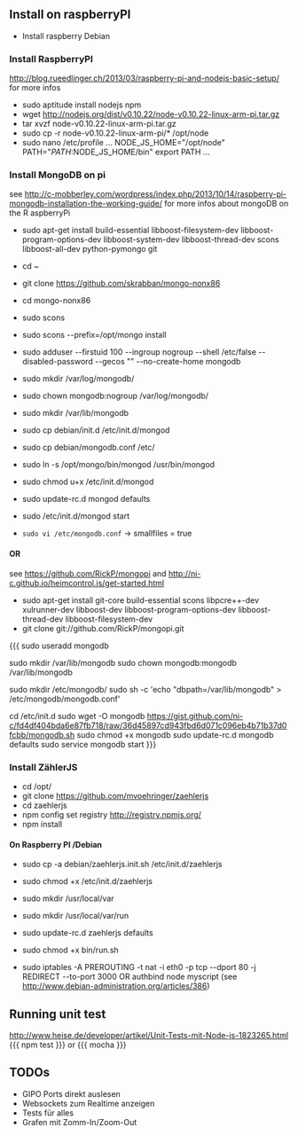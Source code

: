 
## Install on raspberryPI

  * Install raspberry Debian
 ### Install RaspberryPI 
http://blog.rueedlinger.ch/2013/03/raspberry-pi-and-nodejs-basic-setup/ for more infos
  * sudo aptitude install nodejs npm
  * wget http://nodejs.org/dist/v0.10.22/node-v0.10.22-linux-arm-pi.tar.gz
  * tar xvzf node-v0.10.22-linux-arm-pi.tar.gz
  * sudo cp -r node-v0.10.22-linux-arm-pi/* /opt/node
  * sudo nano /etc/profile 
...
NODE_JS_HOME="/opt/node"
PATH="$PATH:$NODE_JS_HOME/bin"
export PATH
...


### Install MongoDB on pi 
see http://c-mobberley.com/wordpress/index.php/2013/10/14/raspberry-pi-mongodb-installation-the-working-guide/ for more infos about mongoDB on the R
  aspberryPi

 * sudo apt-get install build-essential libboost-filesystem-dev libboost-program-options-dev libboost-system-dev libboost-thread-dev scons libboost-all-dev python-pymongo git
 * cd ~
 * git clone https://github.com/skrabban/mongo-nonx86
 * cd mongo-nonx86
 
 * sudo scons
 * sudo scons --prefix=/opt/mongo install
 * sudo adduser --firstuid 100 --ingroup nogroup --shell /etc/false --disabled-password --gecos "" --no-create-home mongodb
 * sudo mkdir /var/log/mongodb/
 * sudo chown mongodb:nogroup /var/log/mongodb/
 * sudo mkdir /var/lib/mongodb
 * sudo cp debian/init.d /etc/init.d/mongod
 * sudo cp debian/mongodb.conf /etc/
 * sudo ln -s /opt/mongo/bin/mongod /usr/bin/mongod
 * sudo chmod u+x /etc/init.d/mongod
 * sudo update-rc.d mongod defaults
 * sudo /etc/init.d/mongod start

 * `sudo vi /etc/mongodb.conf`  -> smallfiles = true

#### OR ####
see https://github.com/RickP/mongopi and http://ni-c.github.io/heimcontrol.js/get-started.html
 * sudo apt-get install git-core build-essential scons libpcre++-dev xulrunner-dev libboost-dev libboost-program-options-dev libboost-thread-dev libboost-filesystem-dev
 * git clone git://github.com/RickP/mongopi.git

 {{{
 sudo useradd mongodb

sudo mkdir /var/lib/mongodb
sudo chown mongodb:mongodb /var/lib/mongodb
   
sudo mkdir /etc/mongodb/
sudo sh -c 'echo "dbpath=/var/lib/mongodb" > /etc/mongodb/mongodb.conf'

cd /etc/init.d
sudo wget -O mongodb https://gist.github.com/ni-c/fd4df404bda6e87fb718/raw/36d45897cd943fbd6d071c096eb4b71b37d0fcbb/mongodb.sh
sudo chmod +x mongodb
sudo update-rc.d mongodb defaults
sudo service mongodb start
 }}}


 ### Install ZählerJS
  * cd /opt/
  * git clone  https://github.com/mvoehringer/zaehlerjs
  * cd zaehlerjs
  * npm config set registry http://registry.npmjs.org/
  * npm install

 ####  On Raspberry PI /Debian
  * sudo cp -a debian/zaehlerjs.init.sh /etc/init.d/zaehlerjs
  * sudo chmod +x /etc/init.d/zaehlerjs
  * sudo mkdir /usr/local/var
  * sudo mkdir /usr/local/var/run
  * sudo update-rc.d zaehlerjs defaults
  * sudo chmod +x bin/run.sh


  * sudo iptables -A PREROUTING -t nat -i eth0 -p tcp --dport 80 -j REDIRECT --to-port 3000 
    OR 
    authbind node myscript (see http://www.debian-administration.org/articles/386)


## Running unit test
http://www.heise.de/developer/artikel/Unit-Tests-mit-Node-js-1823265.html
{{{
npm test
}}}
or 
{{{
  mocha
}}}


## TODOs
 * GIPO Ports direkt auslesen
 * Websockets zum Realtime anzeigen 
 * Tests für alles
 * Grafen mit Zomm-In/Zoom-Out 
